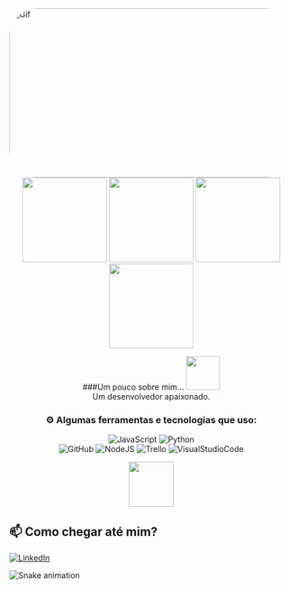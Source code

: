 
<img align="leaft" alt="Gif" height="300" width="1090" style="border-radius:50px;"  src="https://camo.githubusercontent.com/5dc6ee33381917e41fc9c4951799268998f11a9b864399bf79a0842e4f9b194d/68747470733a2f2f692e696d6775722e636f6d2f315a76566b44632e676966">

<div align="center">
<img height="150em" src="https://github-profile-summary-cards.vercel.app/api/cards/profile-details?username=matheuscmg&theme=radical"/> 
<img height="150em" src="https://github-readme-stats.vercel.app/api?username=matheuscmg&show_icons=true&theme=radical&include_all_commits=true&count_private=false&hide_border=true"/> <img height="150em" src="https://github-readme-stats.vercel.app/api/top-langs/?username=matheuscmg&layout=compact&langs_count=7&theme=radical&hide_border=true"/> <img height="150em" src="https://github-readme-streak-stats.herokuapp.com/?user=matheuscmg&theme=radical&hide_border=true"/>
	 	  	  
###Um pouco sobre mim...  <img src="https://media.giphy.com/media/eJjBP5o1N8tR7Hem2g/giphy.gif" width="60"> 
<br>Um desenvolvedor apaixonado.
  
###  ⚙️ Algumas ferramentas e tecnologias que uso:     
![JavaScript](https://img.shields.io/badge/javascript-%23323330.svg?style=for-the-badge&logo=javascript&logoColor=%23F7DF1E)
![Python](https://img.shields.io/badge/python-3670A0?style=for-the-badge&logo=python&logoColor=ffdd54) 	     
![GitHub](https://img.shields.io/badge/GitHub-100000?style=for-the-badge&logo=github&logoColor=white)
![NodeJS](https://img.shields.io/badge/node.js-6DA55F?style=for-the-badge&logo=node.js&logoColor=white) 
![Trello](https://img.shields.io/badge/Trello-%23026AA7.svg?style=for-the-badge&logo=Trello&logoColor=white) 
![VisualStudioCode](https://img.shields.io/badge/Visual_Studio_Code-0078D4?style=for-the-badge&logo=visual%20studio%20code&logoColor=white) 
 
	
<img src="https://media.giphy.com/media/0TtX2qqpxp3pIafzio/giphy.gif" width="80"> 
	  
 </div>
  

  <div align="leaft">

  
 ## 📫 Como chegar até mim?


[![LinkedIn](https://img.shields.io/badge/LinkedIn-%230077B5.svg?logo=linkedin&logoColor=white)](https://www.linkedin.com/in/matheus-camargoo/)




![Snake animation](https://github.com/matheuscmg/**matheuscmg**/blob/output/github-contribution-grid-snake.svg)
   
